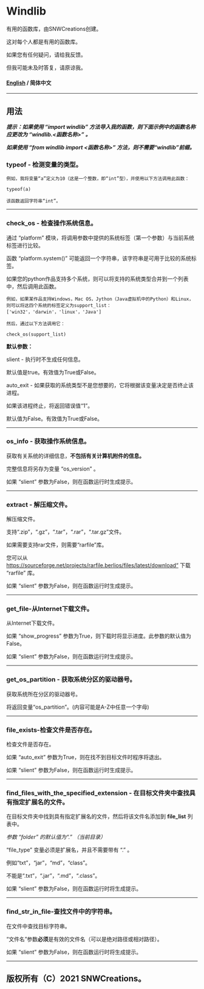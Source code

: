 # **Windlib**

有用的函数库，由SNWCreations创建。

这对每个人都是有用的函数库。

如果您有任何疑问，请给我反馈。

但我可能未及时答复，请原谅我。

#### [English](https://github.com/SNWCreations/windlib/blob/main/README.md) / 简体中文

---

## **用法**

***提示：如果使用 “import windlib” 方法导入我的函数，则下面示例中的函数名称应更改为 “windlib.<函数名称>” 。***

***如果使用 “from windlib import <函数名称>” 方法，则不需要“windlib”前缀。***

### **typeof - 检测变量的类型。**

    例如，我将变量“a”定义为10（这是一个整数，即“int”型），并使用以下方法调用此函数：

    typeof(a)

    该函数返回字符串“int”。

---

### **check_os - 检查操作系统信息。**

通过 “platform” 模块，将调用参数中提供的系统标签（第一个参数）与当前系统标签进行比较。

函数 “platform.system()” 可能返回一个字符串，该字符串是可用于比较的系统标签。

如果您的python作品支持多个系统，则可以将支持的系统类型合并到一个列表中，然后调用此函数。

    例如，如果某作品支持Windows，Mac OS，Jython（Java虚拟机中的Python）和Linux，则可以将这四个系统的标签定义为support_list：['win32'，'darwin'，'linux'，'Java']

    然后，通过以下方法调用它：

    check_os(support_list)


**默认参数：**

slient - 执行时不生成任何信息。

默认值是true。有效值为True或False。

auto_exit - 如果获取的系统类型不是您想要的，它将根据该变量决定是否终止该进程。

如果该进程终止，将返回错误值“1”。

默认值为False。有效值为True或False。

---

### **os_info - 获取操作系统信息。**

获取有关系统的详细信息，**不包括有关计算机附件的信息。**

完整信息将另存为变量 “os_version” 。

如果 “slient” 参数为False，则在函数运行时生成提示。

---

### **extract - 解压缩文件。**

解压缩文件。

支持“.zip”，“.gz”，“.tar”，“.rar”，“.tar.gz”文件。

如果需要支持rar文件，则需要“rarfile”库。

您可以从 https://sourceforge.net/projects/rarfile.berlios/files/latest/download“ 下载 “rarfile” 库。

如果 “slient” 参数为False，则在函数运行时生成提示。

---

### **get_file-从Internet下载文件。**

从Internet下载文件。

如果 “show_progress” 参数为True，则下载时将显示进度。此参数的默认值为False。

如果 “slient” 参数为False，则在函数运行时生成提示。

---

### **get_os_partition - 获取系统分区的驱动器号。**

获取系统所在分区的驱动器号。

将返回变量“os_partition”。(内容可能是A-Z中任意一个字母)

---

### **file_exists-检查文件是否存在。**

检查文件是否存在。

如果 “auto_exit” 参数为True，则在找不到目标文件时程序将退出。

如果 “slient” 参数为False，则在函数运行时生成提示。

---

### **find_files_with_the_specified_extension - 在目标文件夹中查找具有指定扩展名的文件。**

在目标文件夹中找到具有指定扩展名的文件，然后将该文件名添加到 **file_list** 列表中。

*参数 “folder” 的默认值为“.” （当前目录）*

“file_type” 变量必须是扩展名，并且不需要带有 “.” 。

例如“txt”，“jar”，“md”，“class”。

不能是“.txt”，“.jar”，“.md”，“.class”。

如果 “slient” 参数为False，则在函数运行时将生成提示。

---

### **find_str_in_file-查找文件中的字符串。**

在文件中查找目标字符串。

“文件名”参数**必须**是有效的文件名（可以是绝对路径或相对路径）。

如果 “slient” 参数为False，则在函数运行时将生成提示。

---

## 版权所有（C）2021 SNWCreations。
